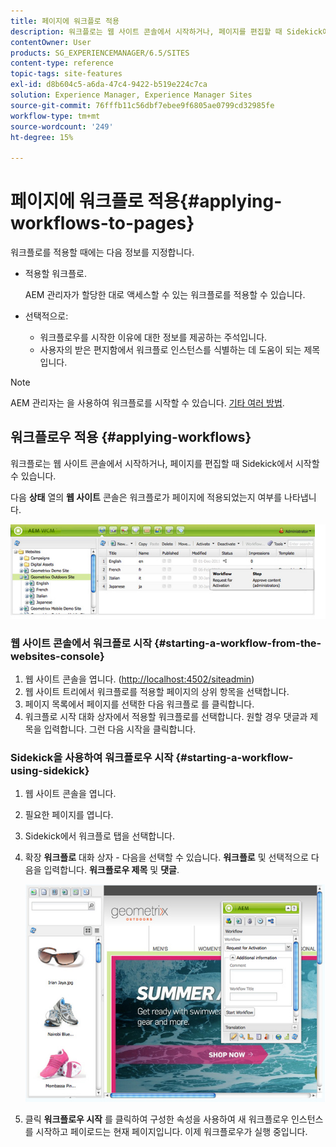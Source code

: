 ```yaml
---
title: 페이지에 워크플로 적용
description: 워크플로는 웹 사이트 콘솔에서 시작하거나, 페이지를 편집할 때 Sidekick에서 시작할 수 있습니다.
contentOwner: User
products: SG_EXPERIENCEMANAGER/6.5/SITES
content-type: reference
topic-tags: site-features
exl-id: d8b604c5-a6da-47c4-9422-b519e224c7ca
solution: Experience Manager, Experience Manager Sites
source-git-commit: 76fffb11c56dbf7ebee9f6805ae0799cd32985fe
workflow-type: tm+mt
source-wordcount: '249'
ht-degree: 15%

---
```


# 페이지에 워크플로 적용{#applying-workflows-to-pages}

워크플로를 적용할 때에는 다음 정보를 지정합니다.

* 적용할 워크플로.

  AEM 관리자가 할당한 대로 액세스할 수 있는 워크플로를 적용할 수 있습니다.
* 선택적으로:

   * 워크플로우를 시작한 이유에 대한 정보를 제공하는 주석입니다.
   * 사용자의 받은 편지함에서 워크플로 인스턴스를 식별하는 데 도움이 되는 제목입니다.

>[!NOTE]
>
>AEM 관리자는 을 사용하여 워크플로를 시작할 수 있습니다. [기타 여러 방법](/help/sites-administering/workflows-starting.md).

## 워크플로우 적용 {#applying-workflows}

워크플로는 웹 사이트 콘솔에서 시작하거나, 페이지를 편집할 때 Sidekick에서 시작할 수 있습니다.

다음 **상태** 열의 **웹 사이트** 콘솔은 워크플로가 페이지에 적용되었는지 여부를 나타냅니다.

![workflowstatus](assets/workflowstatus.png)

### 웹 사이트 콘솔에서 워크플로 시작 {#starting-a-workflow-from-the-websites-console}

1. 웹 사이트 콘솔을 엽니다. ([http://localhost:4502/siteadmin](http://localhost:4502/siteadmin))
1. 웹 사이트 트리에서 워크플로를 적용할 페이지의 상위 항목을 선택합니다.
1. 페이지 목록에서 페이지를 선택한 다음 워크플로 를 클릭합니다.
1. 워크플로 시작 대화 상자에서 적용할 워크플로를 선택합니다. 원할 경우 댓글과 제목을 입력합니다. 그런 다음 시작을 클릭합니다.

### Sidekick을 사용하여 워크플로우 시작 {#starting-a-workflow-using-sidekick}

1. 웹 사이트 콘솔을 엽니다.
1. 필요한 페이지를 엽니다.
1. Sidekick에서 워크플로 탭을 선택합니다.
1. 확장 **워크플로** 대화 상자 - 다음을 선택할 수 있습니다. **워크플로** 및 선택적으로 다음을 입력합니다. **워크플로우 제목** 및 **댓글**.

   ![workflowstartsidekick](assets/workflowstartsidekick.png)

1. 클릭 **워크플로우 시작** 를 클릭하여 구성한 속성을 사용하여 새 워크플로우 인스턴스를 시작하고 페이로드는 현재 페이지입니다. 이제 워크플로우가 실행 중입니다.
